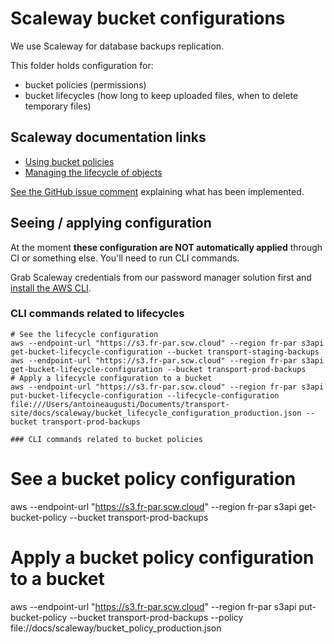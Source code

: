 # Scaleway bucket configurations

We use Scaleway for database backups replication.

This folder holds configuration for:
- bucket policies (permissions)
- bucket lifecycles (how long to keep uploaded files, when to delete temporary files)

## Scaleway documentation links

- [Using bucket policies](https://www.scaleway.com/en/docs/storage/object/api-cli/using-bucket-policies/)
- [Managing the lifecycle of objects](https://www.scaleway.com/en/docs/storage/object/api-cli/lifecycle-rules-api/)

[See the GitHub issue comment](https://github.com/etalab/transport-site/issues/1548#issuecomment-1083189225) explaining what has been implemented.

## Seeing / applying configuration

At the moment **these configuration are NOT automatically applied** through CI or something else. You'll need to run CLI commands.

Grab Scaleway credentials from our password manager solution first and [install the AWS CLI](https://www.scaleway.com/en/docs/storage/object/api-cli/object-storage-aws-cli/).

### CLI commands related to lifecycles
```
# See the lifecycle configuration
aws --endpoint-url "https://s3.fr-par.scw.cloud" --region fr-par s3api get-bucket-lifecycle-configuration --bucket transport-staging-backups
aws --endpoint-url "https://s3.fr-par.scw.cloud" --region fr-par s3api get-bucket-lifecycle-configuration --bucket transport-prod-backups
# Apply a lifecycle configuration to a bucket
aws --endpoint-url "https://s3.fr-par.scw.cloud" --region fr-par s3api put-bucket-lifecycle-configuration --lifecycle-configuration file:///Users/antoineaugusti/Documents/transport-site/docs/scaleway/bucket_lifecycle_configuration_production.json --bucket transport-prod-backups

### CLI commands related to bucket policies
```
# See a bucket policy configuration
aws --endpoint-url "https://s3.fr-par.scw.cloud" --region fr-par s3api get-bucket-policy --bucket transport-prod-backups 

# Apply a bucket policy configuration to a bucket
aws --endpoint-url "https://s3.fr-par.scw.cloud" --region fr-par s3api put-bucket-policy --bucket transport-prod-backups --policy file://docs/scaleway/bucket_policy_production.json
```

